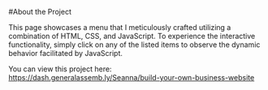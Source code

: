 #About the Project

This page showcases a menu that I meticulously crafted utilizing a combination of HTML, CSS, and JavaScript. 
To experience the interactive functionality, simply click on any of the listed items to observe the dynamic behavior 
facilitated by JavaScript.

You can view this project here: https://dash.generalassemb.ly/Seanna/build-your-own-business-website 
